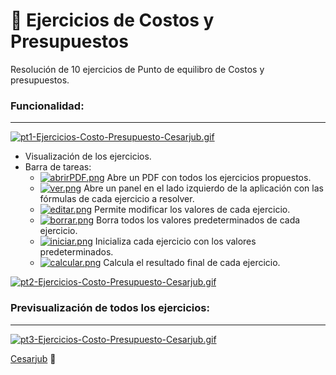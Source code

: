 # 📝 Ejercicios de Costos y Presupuestos

Resolución de 10 ejercicios de Punto de equilibro de Costos y presupuestos.

### Funcionalidad:

---

[![pt1-Ejercicios-Costo-Presupuesto-Cesarjub.gif](https://i.postimg.cc/QCB0nF4w/pt1-Ejercicios-Costo-Presupuesto-Cesarjub.gif)](https://postimg.cc/ctSRvLNB)

- Visualización de los ejercicios.
- Barra de tareas: 
  - [![abrirPDF.png](https://i.postimg.cc/fRW56qrY/abrirPDF.png)](https://postimg.cc/Cztj87YK) Abre un PDF con todos los ejercicios propuestos.
  - [![ver.png](https://i.postimg.cc/KjFttRXt/ver.png)](https://postimg.cc/WFWDvp14) Abre un panel en el lado izquierdo de la aplicación con las fórmulas de cada ejercicio a resolver.
  - [![editar.png](https://i.postimg.cc/V6Ptcdk2/editar.png)](https://postimg.cc/cKTCR1Yc) Permite modificar los valores de cada ejercicio.
  - [![borrar.png](https://i.postimg.cc/2SPb4Vh3/borrar.png)](https://postimg.cc/4YQxG48T) Borra todos los valores predeterminados de cada ejercicio.
  - [![iniciar.png](https://i.postimg.cc/MTzGDRTZ/iniciar.png)](https://postimg.cc/wtbHx1Ln) Inicializa cada ejercicio con los valores predeterminados. 
  - [![calcular.png](https://i.postimg.cc/Vv6ky8n3/calcular.png)](https://postimg.cc/XGRbFt28) Calcula el resultado final de cada ejercicio.

[![pt2-Ejercicios-Costo-Presupuesto-Cesarjub.gif](https://i.postimg.cc/cHJSCcC3/pt2-Ejercicios-Costo-Presupuesto-Cesarjub.gif)](https://postimg.cc/KKCVsBnc)

### Previsualización de todos los ejercicios:

---

[![pt3-Ejercicios-Costo-Presupuesto-Cesarjub.gif](https://i.postimg.cc/pXC3hjNY/pt3-Ejercicios-Costo-Presupuesto-Cesarjub.gif)](https://postimg.cc/0b6Vhbyb)

[Cesarjub](https://github.com/Cesarjub) 🙂

